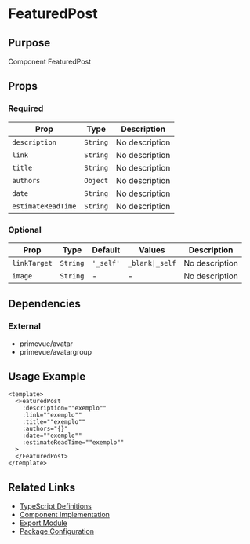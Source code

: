 # FeaturedPost

## Purpose

Component FeaturedPost

## Props

### Required

| Prop               | Type     | Description    |
| ------------------ | -------- | -------------- |
| `description`      | `String` | No description |
| `link`             | `String` | No description |
| `title`            | `String` | No description |
| `authors`          | `Object` | No description |
| `date`             | `String` | No description |
| `estimateReadTime` | `String` | No description |

### Optional

| Prop         | Type     | Default   | Values          | Description    |
| ------------ | -------- | --------- | --------------- | -------------- |
| `linkTarget` | `String` | `'_self'` | `_blank\|_self` | No description |
| `image`      | `String` | -         | -               | No description |

## Dependencies

### External

- primevue/avatar
- primevue/avatargroup

## Usage Example

```vue
<template>
  <FeaturedPost
    :description=""exemplo""
    :link=""exemplo""
    :title=""exemplo""
    :authors="{}"
    :date=""exemplo""
    :estimateReadTime=""exemplo""
  >
  </FeaturedPost>
</template>
```

## Related Links

- [TypeScript Definitions](./FeaturedPost.d.ts)
- [Component Implementation](./FeaturedPost.vue)
- [Export Module](./featuredpost.js)
- [Package Configuration](./package.json)

